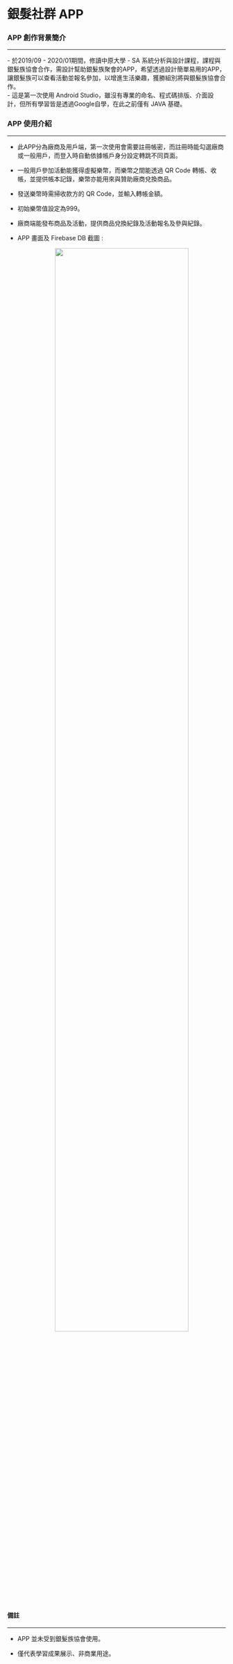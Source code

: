 # 銀髮社群 APP

### APP 創作背景簡介

<hr>

<div aligh=center> - 於2019/09 - 2020/01期間，修讀中原大學 - SA 系統分析與設計課程，課程與銀髮族協會合作，需設計幫助銀髮族聚會的APP，希望透過設計簡單易用的APP，讓銀髮族可以查看活動並報名參加，以增進生活樂趣，獲勝組別將與銀髮族協會合作。<br>
- 這是第一次使用 Android Studio，雖沒有專業的命名、程式碼排版、介面設計，但所有學習皆是透過Google自學，在此之前僅有 JAVA 基礎。</div>

### APP 使用介紹

<hr>

* 此APP分為廠商及用戶端，第一次使用會需要註冊帳密，而註冊時能勾選廠商或一般用戶，而登入時自動依據帳戶身分設定轉跳不同頁面。

* 一般用戶參加活動能獲得虛擬樂幣，而樂幣之間能透過 QR Code 轉帳、收帳，並提供帳本記錄，樂幣亦能用來與贊助廠商兌換商品。

* 發送樂幣時需掃收款方的 QR Code，並輸入轉帳金額。

* 初始樂幣值設定為999。

* 廠商端能發布商品及活動，提供商品兌換紀錄及活動報名及參與紀錄。

 * APP 畫面及 Firebase DB 截圖 : <br>
   <div align=center><img src="https://github.com/waltchensh/Android_ElderApp/blob/master/elderapp-login.png" width="80%"></div>

#### 備註

<hr>

* APP 並未受到銀髮族協會使用。

* 僅代表學習成果展示、非商業用途。


